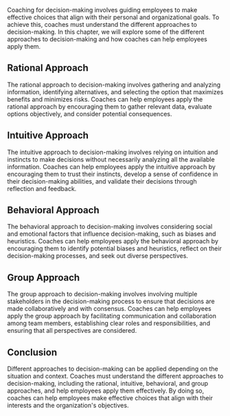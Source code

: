 
Coaching for decision-making involves guiding employees to make effective choices that align with their personal and organizational goals. To achieve this, coaches must understand the different approaches to decision-making. In this chapter, we will explore some of the different approaches to decision-making and how coaches can help employees apply them.

Rational Approach
-----------------

The rational approach to decision-making involves gathering and analyzing information, identifying alternatives, and selecting the option that maximizes benefits and minimizes risks. Coaches can help employees apply the rational approach by encouraging them to gather relevant data, evaluate options objectively, and consider potential consequences.

Intuitive Approach
------------------

The intuitive approach to decision-making involves relying on intuition and instincts to make decisions without necessarily analyzing all the available information. Coaches can help employees apply the intuitive approach by encouraging them to trust their instincts, develop a sense of confidence in their decision-making abilities, and validate their decisions through reflection and feedback.

Behavioral Approach
-------------------

The behavioral approach to decision-making involves considering social and emotional factors that influence decision-making, such as biases and heuristics. Coaches can help employees apply the behavioral approach by encouraging them to identify potential biases and heuristics, reflect on their decision-making processes, and seek out diverse perspectives.

Group Approach
--------------

The group approach to decision-making involves involving multiple stakeholders in the decision-making process to ensure that decisions are made collaboratively and with consensus. Coaches can help employees apply the group approach by facilitating communication and collaboration among team members, establishing clear roles and responsibilities, and ensuring that all perspectives are considered.

Conclusion
----------

Different approaches to decision-making can be applied depending on the situation and context. Coaches must understand the different approaches to decision-making, including the rational, intuitive, behavioral, and group approaches, and help employees apply them effectively. By doing so, coaches can help employees make effective choices that align with their interests and the organization's objectives.
